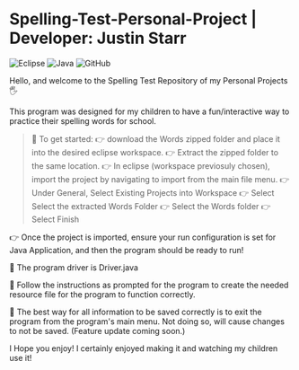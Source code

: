 # Spelling-Test-Personal-Project | Developer: Justin Starr

![Eclipse](https://img.shields.io/badge/Eclipse-FE7A16.svg?style=for-the-badge&logo=Eclipse&logoColor=white)
![Java](https://img.shields.io/badge/java-%23ED8B00.svg?style=for-the-badge&logo=openjdk&logoColor=white)
![GitHub](https://img.shields.io/badge/github-%23121011.svg?style=for-the-badge&logo=github&logoColor=white)

Hello, and welcome to the Spelling Test Repository of my Personal Projects 🖐️

This program was designed for my children to have a fun/interactive way to practice their spelling words for school.

> 📌 To get started:
👉 download the Words zipped folder and place it into the desired eclipse workspace.
👉 Extract the zipped folder to the same location.
👉 In eclipse (workspace previosuly chosen), import the project by navigating to import from the main file menu.
👉 Under General, Select Existing Projects into Workspace
👉 Select Select the extracted Words Folder
👉 Select the Words folder
👉 Select Finish

👉 Once the project is imported, ensure your run configuration is set for Java Application, and then the program should be ready to run!

📌 The program driver is Driver.java

📌 Follow the instructions as prompted for the program to create the needed resource file for the program to function correctly.

📌 The best way for all information to be saved correctly is to exit the program from the program's main menu.
Not doing so, will cause changes to not be saved. (Feature update coming soon.)

I Hope you enjoy! I certainly enjoyed making it and watching my children use it!

